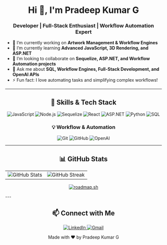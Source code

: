 <!-- Your Name and Greeting -->
<h1 align="center">Hi 👋, I'm Pradeep Kumar G</h1>
<h3 align="center">Developer | Full-Stack Enthusiast | Workflow Automation Expert</h3>

<!-- Short Description -->
- 🔭 I’m currently working on **Artwork Management & Workflow Engines**
- 🌱 I’m currently learning **Advanced JavaScript, 3D Rendering, and ASP.NET**
- 👯 I’m looking to collaborate on **Sequelize, ASP.NET, and Workflow Automation projects**
- 💬 Ask me about **SQL, Workflow Engines, Full-Stack Development, and OpenAI APIs**
- ⚡ Fun fact: I love automating tasks and simplifying complex workflows!

---

<!-- Skills Section -->
<h2 align="center">🚀 Skills & Tech Stack</h2>
<p align="center">
  <img src="https://img.shields.io/badge/JavaScript-ES6+-yellow?style=for-the-badge&logo=javascript" alt="JavaScript">
  <img src="https://img.shields.io/badge/Node.js-339933?style=for-the-badge&logo=node-dot-js&logoColor=white" alt="Node.js">
  <img src="https://img.shields.io/badge/Sequelize-52B0E7?style=for-the-badge&logo=sequelize&logoColor=white" alt="Sequelize">
  <img src="https://img.shields.io/badge/React-61DAFB?style=for-the-badge&logo=react&logoColor=white" alt="React">
  <img src="https://img.shields.io/badge/ASP.NET-5C2D91?style=for-the-badge&logo=dotnet" alt="ASP.NET">
  <img src="https://img.shields.io/badge/Python-3776AB?style=for-the-badge&logo=python&logoColor=white" alt="Python">
  <img src="https://img.shields.io/badge/SQL-4479A1?style=for-the-badge&logo=postgresql" alt="SQL">
 <!-- <img src="https://img.shields.io/badge/Ubuntu-E95420?style=for-the-badge&logo=ubuntu&logoColor=white" alt="Ubuntu"> -->
</p>

<!-- Workflow & Automation Skills -->
<h3 align="center">💡 Workflow & Automation</h3>
<p align="center">
  <img src="https://img.shields.io/badge/Git-EE0000?style=for-the-badge&logo=git" alt="Git">
  <img src="https://img.shields.io/badge/GitHub-181717?style=for-the-badge&logo=github" alt="GitHub">
   <!--<img src="https://img.shields.io/badge/CI/CD-29B6F6?style=for-the-badge&logo=github-actions&logoColor=white" alt="CI/CD">-->
  <img src="https://img.shields.io/badge/OpenAI-412991?style=for-the-badge&logo=openai" alt="OpenAI">
</p>

---

<!-- GitHub Stats Section -->
<h2 align="center">📊 GitHub Stats</h2>

<table>
  <tr>
    <td>
      <img src="https://github-readme-stats.vercel.app/api?username=Here-PradeepKumar&show_icons=true&theme=radical" alt="GitHub Stats">
    </td>
    <td>
      <img src="https://github-readme-streak-stats.herokuapp.com/?user=Here-PradeepKumar&theme=radical" alt="GitHub Streak">
    </td>
  </tr>
</table>

<p align="center">
<a  href="https://roadmap.sh"><img src="https://roadmap.sh/card/wide/67173cac791f57dd60758a42?variant=dark" alt="roadmap.sh"/></a>
</p>
---

<!-- Connect with Me Section -->
<h2 align="center">📫 Connect with Me</h2>
<p align="center">
  <a href="https://www.linkedin.com/in/mepradeepkumarg/" target="blank">
    <img src="https://img.shields.io/badge/LinkedIn-0077B5?style=for-the-badge&logo=linkedin" alt="LinkedIn">
  </a>
  <a href="mailto:your-email@example.com" target="blank">
    <img src="https://img.shields.io/badge/Email-D14836?style=for-the-badge&logo=gmail&logoColor=white" alt="Gmail">
  </a>
</p>

<!-- Footer -->
<p align="center">Made with ❤️ by Pradeep Kumar G</p>
